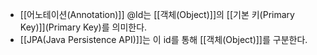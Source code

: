 - [[어노테이션(Annotation)]] @Id는 [[객체(Object)]]의 [[기본 키(Primary Key)]](Primary Key)를 의미한다.
- [[JPA(Java Persistence API)]]는 이 id를 통해 [[객체(Object)]]를 구분한다.